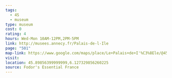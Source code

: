 ```yaml
---
tags:
  - 4S
  - museum
type: museum
cost: 0
rating: 4
hours: Wed-Mon 10AM-12PM,2PM-5PM
link: http://musees.annecy.fr/Palais-de-l-Ile
page: "501"
map-link: https://www.google.com/maps/place/Le+Palais+de+I'%C3%8Ele/@45.8984305,6.1279726,18.25z/data=!3m1!5s0x478b8ffbbc3fee0f:0x7442f509ce54428e!4m6!3m5!1s0x478b8ffbc74db4e5:0xd8bf9e1cdb87c65c!8m2!3d45.89856!4d6.127398!16zL20vMGZiOGJn?entry=ttu&g_ep=EgoyMDI0MTAwMi4xIKXMDSoASAFQAw%3D%3D
visit: 
location: 45.89856399999999,6.127329856260225
source: Fodor's Essential France
---
```

